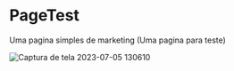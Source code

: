 # PageTest
Uma pagina simples de marketing
(Uma pagina para teste)

![Captura de tela 2023-07-05 130610](https://github.com/Prattiz/PageTest/assets/135062914/84433028-0889-423c-a588-501b9615c262)
